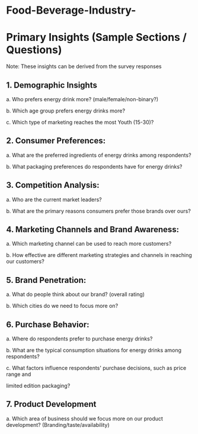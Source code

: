 # Food-Beverage-Industry-
# Primary Insights (Sample Sections / Questions) 
Note: These insights can be derived from the survey responses 
## 1. Demographic Insights 
a. Who prefers energy drink more?  (male/female/non-binary?)

b. Which age group prefers energy drinks more?

c. Which type of marketing reaches the most Youth (15-30)? 

## 2. Consumer Preferences: 
a. What are the preferred ingredients of energy drinks among respondents? 

b. What packaging preferences do respondents have for energy drinks? 
## 3. Competition Analysis: 
a. Who are the current market leaders? 

b. What are the primary reasons consumers prefer those brands over ours? 
## 4. Marketing Channels and Brand Awareness: 
a. Which marketing channel can be used to reach more customers? 

b. How effective are different marketing strategies and channels in reaching our 
customers? 
## 5. Brand Penetration: 
a. What do people think about our brand? (overall rating) 

b. Which cities do we need to focus more on? 
## 6. Purchase Behavior: 
a. Where do respondents prefer to purchase energy drinks? 

b. What are the typical consumption situations for energy drinks among 
respondents? 

c. What factors influence respondents' purchase decisions, such as price range and 

limited edition packaging? 
## 7. Product Development 
a. Which area of business should we focus more on our product development? 
(Branding/taste/availability) 
